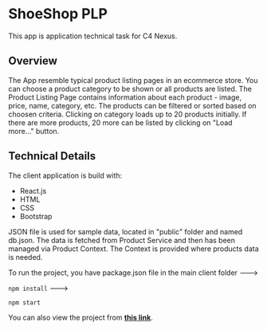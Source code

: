 # ShoeShop PLP

This app is application technical task for C4 Nexus.

## Overview
The App resemble typical product listing pages in an ecommerce store. You can choose a product category to be shown or all products are listed.
The Product Listing Page contains information about each product - image, price, name, category, etc.
The products can be filtered or sorted based on choosen criteria. 
Clicking on category loads up to 20 products initially. If there are more products, 20 more can be listed by clicking on "Load more..." button.

## Technical Details

The client application is build with: 

- React.js
- HTML
- CSS
- Bootstrap

JSON file is used for sample data, located in "public" folder and named db.json. The data is fetched from Product Service and then has been managed via Product Context. The Context is provided where products data is needed.
 
To run the project, you have package.json file in the main client folder --->

``npm install``  --->

``npm start``

You can also view the project from **[this link](https://c4-nexus-task.vercel.app/)**.
